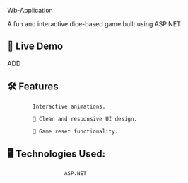 Wb-Application 

A fun and interactive dice-based game built using ASP.NET

🚀 Live Demo
--
ADD


🛠️ Features
--

            Interactive animations.

            📱 Clean and responsive UI design.

            🔄 Game reset functionality.


🖥️ Technologies Used:
--
                      ASP.NET

